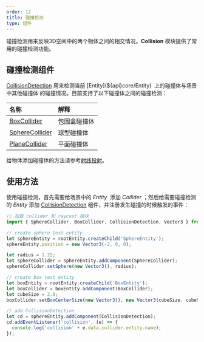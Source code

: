 ```yaml
---
order: 12
title: 碰撞检测
type: 组件
---
```


碰撞检测用来反映3D空间中的两个物体之间的相交情况。**Collision** 模块提供了常用的碰撞检测功能。

## 碰撞检测组件

[CollisionDetection](${api}core/CollisionDetection) 用来检测当前 [Entity](${api}core/Entity)  上的碰撞体与场景中其他碰撞体 的碰撞情况。目前支持了以下碰撞体之间的碰撞检测：

| 名称 | 解释 |
| :--- | :--- |
| [BoxCollider](${api}core/BoxCollider) | 包围盒碰撞体 |
| [SphereCollider](${api}core/SphereCollider) | 球型碰撞体 |
| [PlaneCollider](${api}core/PlaneCollider) | 平面碰撞体 |


给物体添加碰撞体的方法请参考[射线投射](${docs}ray-cn)。

## 使用方法

使用碰撞检测，首先需要给场景中的 *Entity*  添加 *Collider* ；然后给需要碰撞检测的 *Entity* 添加 [CollisionDetection](${api}core/CollisionDetection) 组件，并注册发生碰撞的时候触发的事件：


```typescript
// 加载 collider 和 raycast 模块
import { SphereCollider, BoxCollider, CollisionDetection, Vector3 } from 'oasis-engine';

// create sphere test entity
let sphereEntity = rootEntity.createChild('SphereEntity');
sphereEntity.position = new Vector3(-2, 0, 0);

let radius = 1.25;
let sphereCollider = sphereEntity.addComponent(SphereCollider);
sphereCollider.setSphere(new Vector3(), radius);

// create box test entity
let boxEntity = rootEntity.createChild('BoxEntity');
let boxCollider = boxEntity.addComponent(BoxCollider);
let cubeSize = 2.0;
boxCollider.setBoxCenterSize(new Vector3(), new Vector3(cubeSize, cubeSize, cubeSize));

// add CollisionDetection
let cd = sphereEntity.addComponent(CollisionDetection);
cd.addEventListener('collision', (e) => {
  console.log('collision' + e.data.collider.entity.name);
});
```
